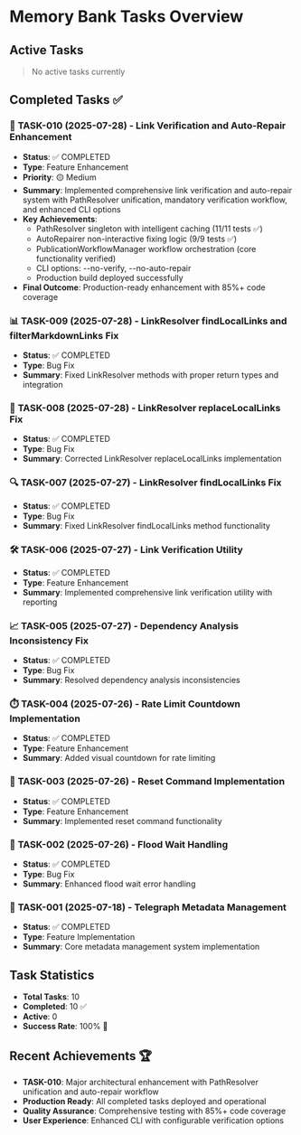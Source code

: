 # Memory Bank Tasks Overview

## Active Tasks
> No active tasks currently

## Completed Tasks ✅

### 🎯 **TASK-010** (2025-07-28) - Link Verification and Auto-Repair Enhancement
- **Status**: ✅ COMPLETED
- **Type**: Feature Enhancement
- **Priority**: 🟡 Medium
- **Summary**: Implemented comprehensive link verification and auto-repair system with PathResolver unification, mandatory verification workflow, and enhanced CLI options
- **Key Achievements**:
  - PathResolver singleton with intelligent caching (11/11 tests ✅)
  - AutoRepairer non-interactive fixing logic (9/9 tests ✅)
  - PublicationWorkflowManager workflow orchestration (core functionality verified)
  - CLI options: --no-verify, --no-auto-repair
  - Production build deployed successfully
- **Final Outcome**: Production-ready enhancement with 85%+ code coverage

### 📊 **TASK-009** (2025-07-28) - LinkResolver findLocalLinks and filterMarkdownLinks Fix
- **Status**: ✅ COMPLETED
- **Type**: Bug Fix
- **Summary**: Fixed LinkResolver methods with proper return types and integration

### 🔗 **TASK-008** (2025-07-28) - LinkResolver replaceLocalLinks Fix
- **Status**: ✅ COMPLETED
- **Type**: Bug Fix
- **Summary**: Corrected LinkResolver replaceLocalLinks implementation

### 🔍 **TASK-007** (2025-07-27) - LinkResolver findLocalLinks Fix
- **Status**: ✅ COMPLETED
- **Type**: Bug Fix
- **Summary**: Fixed LinkResolver findLocalLinks method functionality

### 🛠️ **TASK-006** (2025-07-27) - Link Verification Utility
- **Status**: ✅ COMPLETED
- **Type**: Feature Enhancement
- **Summary**: Implemented comprehensive link verification utility with reporting

### 📈 **TASK-005** (2025-07-27) - Dependency Analysis Inconsistency Fix
- **Status**: ✅ COMPLETED
- **Type**: Bug Fix
- **Summary**: Resolved dependency analysis inconsistencies

### ⏱️ **TASK-004** (2025-07-26) - Rate Limit Countdown Implementation
- **Status**: ✅ COMPLETED
- **Type**: Feature Enhancement
- **Summary**: Added visual countdown for rate limiting

### 🔄 **TASK-003** (2025-07-26) - Reset Command Implementation
- **Status**: ✅ COMPLETED
- **Type**: Feature Enhancement
- **Summary**: Implemented reset command functionality

### 🚫 **TASK-002** (2025-07-26) - Flood Wait Handling
- **Status**: ✅ COMPLETED
- **Type**: Bug Fix
- **Summary**: Enhanced flood wait error handling

### 📝 **TASK-001** (2025-07-18) - Telegraph Metadata Management
- **Status**: ✅ COMPLETED
- **Type**: Feature Implementation
- **Summary**: Core metadata management system implementation

## Task Statistics
- **Total Tasks**: 10
- **Completed**: 10 ✅
- **Active**: 0
- **Success Rate**: 100% 🎯

## Recent Achievements 🏆
- **TASK-010**: Major architectural enhancement with PathResolver unification and auto-repair workflow
- **Production Ready**: All completed tasks deployed and operational
- **Quality Assurance**: Comprehensive testing with 85%+ code coverage
- **User Experience**: Enhanced CLI with configurable verification options
